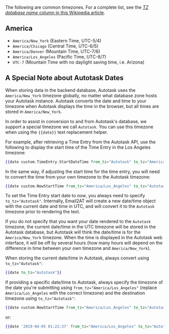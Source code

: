 
The following are common timezones. For a complete list, see the [*TZ database name* column in this Wikipedia article](https://en.wikipedia.org/wiki/List_of_tz_database_time_zones).

## America

* `America/New_York` (Eastern Time, UTC-5/4)
* `America/Chicago` (Central Time, UTC-6/5)
* `America/Denver` (Mountain Time, UTC-7/6)
* `America/Los_Angeles` (Pacific Time, UTC-8/7)
* `UTC-7` (Mountain Time with no daylight saving time, i.e. Arizona)

## A Special Note about Autotask Dates

When storing data in the backend database, Autotask uses the `America/New_York` timezone globally, no matter what database zone hosts your Autotask instance. Autotask converts the date and time to your timezone when Autotask displays the time in the browser, but all times are stored in `America/New_York`.

In order to assist in conversion to and from Autotask's database, we support a special timezone we call `Autotask`. You can use this timezone when using the `{{date}}` text replacement helper.

For example, after retrieving a Time Entry from the Autotask API, use the following to display the start time of the Time Entry in the Los Angeles timezone:

```handlebars
{{date custom.TimeEntry.StartDateTime from_tz="Autotask" to_tz="America/Los_Angeles"}}
```

In the same way, if adjusting the start time for the time entry, you will need to convert the time from your own timezone to the Autotask timezone:

```handlebars
{{date custom.NewStartTime from_tz="America/Los_Angeles" to_tz="Autotask"}}
```

To set the Time Entry start date to *now*, you always need to specify `to_tz="Autotask"`. Internally, Email2AT will create a new date/time object with the current date and time in UTC, and will convert it to the `Autotask` timezone prior to rendering the text.

If you do not specify that you want your date rendered to the `Autotask` timezone, the current date/time in the UTC timezone will be stored in the Autotask database, but Autotask will think the date/time is for the `America/New_York` timezone. When the time is displayed in the Autotask web interface, it will be off by several hours (how many hours will depend on the difference in time between your own timezone and `America/New_York`).

When storing the current date/time in Autotask, always convert using `to_tz="Autotask"`:

```handlebars
{{date to_tz="Autotask"}}
```

If providing a specific date/time to Autotask, always specify the timezone of the date you're submitting using `from_tz="America/Los_Angeles"` (replace `America/Los_Angeles` with the correct timezone) and the destination timezone using `to_tz="Autotask"`:

```handlebars
{{date custom.NewStartTime from_tz="America/Los_Angeles" to_tz="Autotask"}}
```

or:

```handlebars
{{date '2019-04-05 01:22:37' from_tz="America/Los_Angeles" to_tz="Autotask"}}
```
